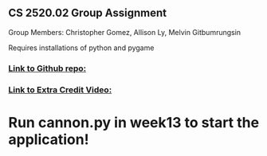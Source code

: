 ## CS 2520.02 Group Assignment
Group Members: Christopher Gomez, Allison Ly, Melvin Gitbumrungsin

Requires installations of python and pygame

### [Link to Github repo: ](https://github.com/key-wii/python_programming_class)

### [Link to Extra Credit Video: ](https://youtu.be/7Gv7hdk1r8s)

# Run cannon.py in week13 to start the application!
